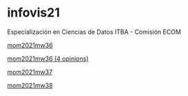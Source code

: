 # infovis21
Especialización en Ciencias de Datos ITBA - Comisión ECOM


[mom2021mw36](https://marcosrojasitba.github.io/infovis21/mom2021w36)

[mom2021mw36 (4 opinions)](https://marcosrojasitba.github.io/infovis21/mom2021w36-4-opinions)

[mom2021mw37](https://marcosrojasitba.github.io/infovis21/mom2021w37)

[mom2021mw38](https://marcosrojasitba.github.io/infovis21/mom2021w38)

